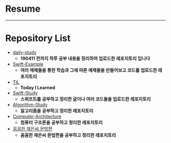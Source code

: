 # Resume

---

# Repository List

- [daily-study](https://github.com/VincentGeranium/daily-study)
  - **190411 전까지 하루 공부 내용을 정리하여 업로드한 레포지토리 입니다**
- [Swift-Example](https://github.com/VincentGeranium/Swift-Example)
  - **여러 매체들을 통한 학습과 그에 따른 예제들을 만들어보고 코드를 업로드한 레포지토리**
- [TIL](https://github.com/VincentGeranium/TIL)
  - **Today I Learned**
- [Swift-Study](https://github.com/VincentGeranium/Swift-Study)
  - **스위프트를 공부하고 정리한 글이나 여러 코드들을 업로드한 레포지토리**
- [Algorithm-Study](https://github.com/VincentGeranium/Algorithm-Study)
  - **알고리즘을 공부하고 정리한 레포지토리**
- [Computer-Architecture](https://github.com/VincentGeranium/Computer-Architecture)
  - **컴퓨터 구조론을 공부하고 정리한 레포지토리**
- [꼼꼼한 재은씨 문법편](https://github.com/VincentGeranium/daily-study/tree/master/Swift_study)
  - **꼼꼼한 재은씨 문법편을 공부하고 정리한 레포지토리**
